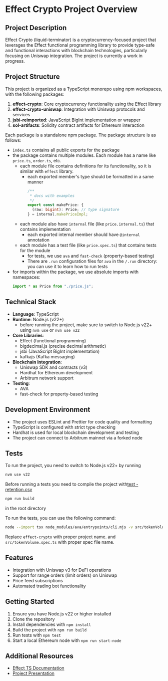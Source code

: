 # Effect Crypto Project Overview

## Project Description
Effect Crypto (liquid-terminator) is a cryptocurrency-focused project that leverages the Effect functional programming library to provide type-safe and functional interactions with blockchain technologies, particularly focusing on Uniswap integration. The project is currently a work in progress.

## Project Structure
This project is organized as a TypeScript monorepo using npm workspaces, with the following packages:

1. **effect-crypto**: Core cryptocurrency functionality using the Effect library
2. **effect-crypto-uniswap**: Integration with Uniswap protocols and services
3. **jsbi-reimported**: JavaScript BigInt implementation or wrapper
4. **sol-artifacts**: Solidity contract artifacts for Ethereum interaction

Each package is a standalone npm package. The package structure is as follows:
* `index.ts` contains all public exports for the package
* the package contains multiple modules. Each module has a name like `price.ts`, `order.ts`, etc.
  * each module file contains definitions for its functionality, so it is similar with `effect` library.
    * each exported member's type should be formatted in a same manner
      ```typescript
      /**
       * docs with examples
       */
      export const makePrice: {
        (raw: bigint): Price; // type signature
      } = internal.makePriceImpl;
      ```
  * each module also have `internal` file (like `price.internal.ts`) that contains implementation
    * each exported internal member should have `@internal` annotation
  * each module has a test file (like `price.spec.ts`) that contains tests for the module
    * for tests, we use `ava` and `fast-check` (property-based testing)
    * There are `.run` configuration files for `ava` in the `/.run` directory: you can use it to learn how to run tests
* for imports within the package, we use absolute imports with namespaces:
  ```typescript
  import * as Price from "./price.js";
  ```


## Technical Stack
- **Language**: TypeScript
- **Runtime**: Node.js (v22+)
  - before running the project, make sure to switch to Node.js v22+ using `nvm use` or `nvm use v22`
- **Core Libraries**:
  - Effect (functional programming)
  - bigdecimal.js (precise decimal arithmetic)
  - jsbi (JavaScript BigInt implementation)
  - kafkajs (Kafka messaging)
- **Blockchain Integration**:
  - Uniswap SDK and contracts (v3)
  - Hardhat for Ethereum development
  - Arbitrum network support
- **Testing**:
  - AVA
  - fast-check for property-based testing

## Development Environment
- The project uses ESLint and Prettier for code quality and formatting
- TypeScript is configured with strict type checking
- Hardhat is used for local blockchain development and testing
- The project can connect to Arbitrum mainnet via a forked node

## Tests

To run the project, you need to switch to Node.js v22+ by running
```bash
nvm use v22
```

Before running a tests you need to compile the project with[test - retention.csv](../../../../Downloads/Telegram%20Desktop/test%20-%20retention.csv)
```bash
npm run build
```
in the root directory

To run the tests, you can use the following command:
```bash
node --import tsx node_modules/ava/entrypoints/cli.mjs -v src/tokenVolume.spec.ts
```
Replace `effect-crypto` with proper project name. and `src/tokenVolume.spec.ts` with proper spec file name.

## Features
- Integration with Uniswap v3 for DeFi operations
- Support for range orders (limit orders) on Uniswap
- Price feed subscriptions
- Automated trading bot functionality

## Getting Started
1. Ensure you have Node.js v22 or higher installed
2. Clone the repository
3. Install dependencies with `npm install`
4. Build the project with `npm run build`
5. Run tests with `npm test`
6. Start a local Ethereum node with `npm run start-node`

## Additional Resources
- [Effect TS Documentation](https://effect.website/docs/)
- [Project Presentation](https://www.figma.com/deck/6xQZHNn2V53d9MZBSDeX8k/Effect-Crypto-Presentation?node-id=1-352&t=IHsccxSUSofM3dqm-1)